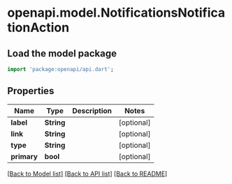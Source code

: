 # openapi.model.NotificationsNotificationAction

## Load the model package
```dart
import 'package:openapi/api.dart';
```

## Properties
Name | Type | Description | Notes
------------ | ------------- | ------------- | -------------
**label** | **String** |  | [optional] 
**link** | **String** |  | [optional] 
**type** | **String** |  | [optional] 
**primary** | **bool** |  | [optional] 

[[Back to Model list]](../README.md#documentation-for-models) [[Back to API list]](../README.md#documentation-for-api-endpoints) [[Back to README]](../README.md)


